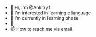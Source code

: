 - 👋 Hi, I’m @Ankitryf
- 👀 I’m interested in  learning c language
- 🌱 I’m currently in learning phase 
- 💞️ 
- 📫 How to reach me via email

<!---
Ankitryf/Ankitryf is a ✨ special ✨ repository because its `README.md` (this file) appears on your GitHub profile.
You can click the Preview link to take a look at your changes.
--->
